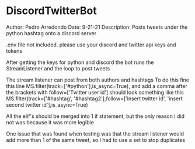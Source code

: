 # DiscordTwitterBot
Author: Pedro Arredondo
Date: 9-21-21
Description:  Posts tweets under the python hashtag onto a discord server

.env file not included. please use your discord and twitter api keys and tokens

After getting the keys for python and discord the bot runs the StreamListener and the loop to post tweets

The stream listener can post from both authors and hashtags
To do this fine this line MS.filter(track=['#python'],is_async=True), and add a comma after the brackets with follow=['Twitter user id']
should look something like this
MS.filter(track=['#hashtag', '#hashtag2'],follow=['insert twitter id', 'insert second twitter id'],is_async=True)

All the elif's should be merged into 1 if statement, but the only reason I did not was because it was more legible

One issue that was found when testing was that the stream listener would add more than 1 of the same tweet, so I had to use a set to stop duplicates
